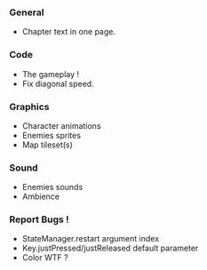 ### General
* Chapter text in one page.

### Code
* The gameplay !
* Fix diagonal speed.

### Graphics
* Character animations
* Enemies sprites
* Map tileset(s)

### Sound
* Enemies sounds
* Ambience

### Report Bugs !
* StateManager.restart argument index
* Key.justPressed/justReleased default parameter
* Color WTF ?

